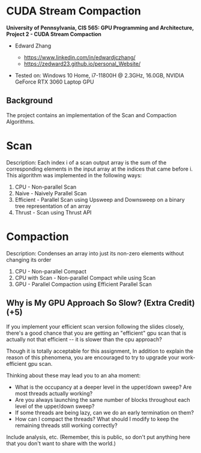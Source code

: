 CUDA Stream Compaction
======================

**University of Pennsylvania, CIS 565: GPU Programming and Architecture,
Project 2 - CUDA Stream Compaction**

* Edward Zhang
  * https://www.linkedin.com/in/edwardjczhang/
  * https://zedward23.github.io/personal_Website/
 
* Tested on: Windows 10 Home, i7-11800H @ 2.3GHz, 16.0GB, NVIDIA GeForce RTX 3060 Laptop GPU

## Background
The project contains an implementation of the Scan and Compaction Algorithms.

# Scan 
Description: 
Each index i of a scan output array is the sum of the corresponding elements in the input array at the indices that came before i. This algorithm was implemented in the following ways:

1. CPU - Non-parallel Scan
2. Naive - Naively Parallel Scan
3. Efficient - Parallel Scan using Upsweep and Downsweep on a binary tree representation of an array
4. Thrust - Scan using Thrust API

# Compaction
Description: 
Condenses an array into just its non-zero elements without changing its order

1. CPU - Non-parallel Compact
2. CPU with Scan - Non-parallel Compact while using Scan
3. GPU - Parallel Compaction using Efficient Parallel Scan

## Why is My GPU Approach So Slow? (Extra Credit) (+5)

If you implement your efficient scan version following the slides closely, there's a good chance
that you are getting an "efficient" gpu scan that is actually not that efficient -- it is slower than the cpu approach?

Though it is totally acceptable for this assignment,
In addition to explain the reason of this phenomena, you are encouraged to try to upgrade your work-efficient gpu scan.

Thinking about these may lead you to an aha moment:
- What is the occupancy at a deeper level in the upper/down sweep? Are most threads actually working?
- Are you always launching the same number of blocks throughout each level of the upper/down sweep?
- If some threads are being lazy, can we do an early termination on them?
- How can I compact the threads? What should I modify to keep the remaining threads still working correctly?



Include analysis, etc. (Remember, this is public, so don't put
anything here that you don't want to share with the world.)


